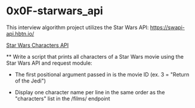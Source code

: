 # 0x0F-starwars_api

This interview algorithm project utilizes the Star Wars API: https://swapi-api.hbtn.io/

[Star Wars Characters API](https://swapi-api.alx-tools.com/)

** Write a script that prints all characters of a Star Wars movie using the Star Wars API and request module:

* The first positional argument passed in is the movie ID (ex. 3 = "Return of the Jedi")

* Display one character name per line in the same order as the "characters" list in the /films/ endpoint

